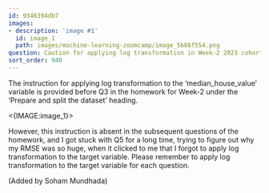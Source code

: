 ```yaml
---
id: 9346394db7
images:
- description: 'image #1'
  id: image_1
  path: images/machine-learning-zoomcamp/image_5b86f554.png
question: Caution for applying log transformation in Week-2 2023 cohort homework
sort_order: 940
---
```


The instruction for applying log transformation to the ‘median_house_value’ variable is provided before Q3 in the homework for Week-2 under the ‘Prepare and split the dataset’ heading.

<{IMAGE:image_1}>

However, this instruction is absent in the subsequent questions of the homework, and I got stuck with Q5 for a long time, trying to figure out why my RMSE was so huge, when it clicked to me that I forgot to apply log transformation to the target variable. Please remember to apply log transformation to the target variable for each question.

(Added by Soham Mundhada)

